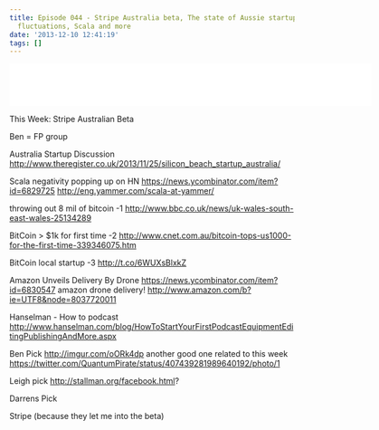 ```yaml
---
title: Episode 044 - Stripe Australia beta, The state of Aussie startups, Bitcoin
  fluctuations, Scala and more
date: '2013-12-10 12:41:19'
tags: []
---
```


<iframe style="border: none" src="//html5-player.libsyn.com/embed/episode/id/2587429/height/75/width/640/theme/standard/direction/no/autoplay/no/autonext/no/thumbnail/yes/preload/no/no_addthis/no/" height="75" width="640" scrolling="no"  allowfullscreen webkitallowfullscreen mozallowfullscreen oallowfullscreen msallowfullscreen></iframe>

<!--more-->

This Week:
Stripe Australian Beta


Ben  = FP group

Australia Startup Discussion
http://www.theregister.co.uk/2013/11/25/silicon_beach_startup_australia/

Scala negativity popping up on HN
https://news.ycombinator.com/item?id=6829725
http://eng.yammer.com/scala-at-yammer/

throwing out 8 mil of bitcoin -1
http://www.bbc.co.uk/news/uk-wales-south-east-wales-25134289

BitCoin > $1k for first time -2
http://www.cnet.com.au/bitcoin-tops-us1000-for-the-first-time-339346075.htm

BitCoin local startup -3 
http://t.co/6WUXsBlxkZ

Amazon Unveils Delivery By Drone
https://news.ycombinator.com/item?id=6830547
amazon drone delivery!
http://www.amazon.com/b?ie=UTF8&node=8037720011

Hanselman - How to podcast
http://www.hanselman.com/blog/HowToStartYourFirstPodcastEquipmentEditingPublishingAndMore.aspx


Ben Pick
http://imgur.com/oORk4dp
another good one related to this week
https://twitter.com/QuantumPirate/status/407439281989640192/photo/1


Leigh pick 
http://stallman.org/facebook.html?


Darrens Pick


Stripe (because they let me into the beta)


